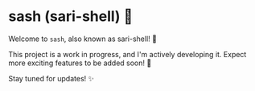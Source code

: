 # sash (sari-shell) 🚧

Welcome to `sash`, also known as sari-shell! 🐚

This project is a work in progress, and I'm actively developing it. Expect more exciting features to be added soon! 🚀

Stay tuned for updates! ✨